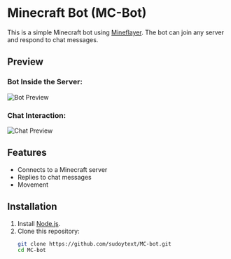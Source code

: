 # Minecraft Bot (MC-Bot)

This is a simple Minecraft bot using [Mineflayer](https://github.com/PrismarineJS/mineflayer). The bot can join any server and respond to chat messages.

## Preview

### Bot Inside the Server:
![Bot Preview](https://cdn.discordapp.com/attachments/1331228400307802187/1342838489791729716/2025-02-22_13.40.29.png?ex=67bb174c&is=67b9c5cc&hm=6b60827f87b56aac6a28adb2e4a8d30eba4b332e735261b00f4a4287c0ff6d8d&)

### Chat Interaction:
![Chat Preview](https://cdn.discordapp.com/attachments/1331228400307802187/1342838999210922046/2025-02-22_13.42.23.png?ex=67bb17c6&is=67b9c646&hm=3312cdb49c81fc95603ad1082d006b9678934bc8b0c0c719d20bfe8c6fa53646&)

## Features
- Connects to a Minecraft server
- Replies to chat messages
- Movement

## Installation
1. Install [Node.js](https://nodejs.org/).
2. Clone this repository:
   ```sh
   git clone https://github.com/sudoytext/MC-bot.git
   cd MC-bot

